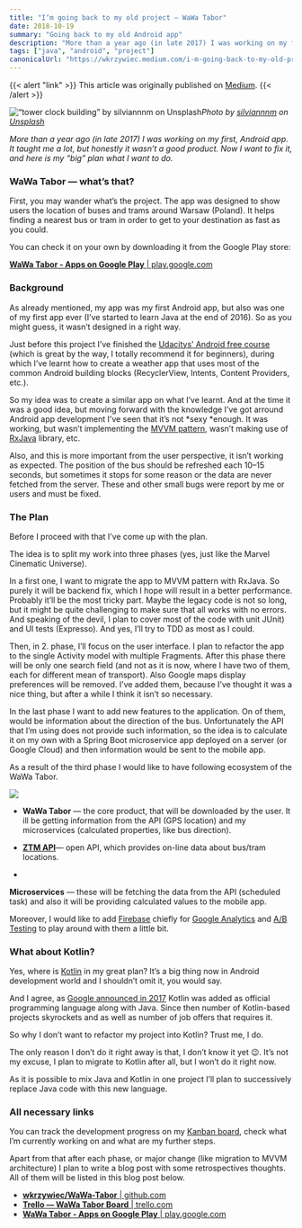 ```yaml
---
title: "I‘m going back to my old project — WaWa Tabor"
date: 2018-10-19
summary: "Going back to my old Android app"
description: "More than a year ago (in late 2017) I was working on my first, Android app. It taught me a lot, but honestly it wasn’t a good product. Now I want to fix it, and here is my “big” plan what I want to do."
tags: ["java", "android", "project"]
canonicalUrl: "https://wkrzywiec.medium.com/i-m-going-back-to-my-old-project-wawa-tabor-599c5cdeebf4"
---
```


{{< alert "link" >}}
This article was originally published on [Medium](https://wkrzywiec.medium.com/i-m-going-back-to-my-old-project-wawa-tabor-599c5cdeebf4).
{{< /alert >}}  


![“tower clock building” by [silviannnm](https://unsplash.com/@silvianm?utm_source=medium&utm_medium=referral) on [Unsplash](https://unsplash.com?utm_source=medium&utm_medium=referral)](https://cdn-images-1.medium.com/max/4896/0*9ChLr4WoGK6TJAjK)*Photo by [silviannnm](https://unsplash.com/@silvianm?utm_source=medium&utm_medium=referral) on [Unsplash](https://unsplash.com?utm_source=medium&utm_medium=referral)*

*More than a year ago (in late 2017) I was working on my first, Android app. It taught me a lot, but honestly it wasn’t a good product. Now I want to fix it, and here is my “big” plan what I want to do.*

### WaWa Tabor — what’s that?

First, you may wander what’s the project. The app was designed to show users the location of buses and trams around Warsaw (Poland). It helps finding a nearest bus or tram in order to get to your destination as fast as you could.

You can check it on your own by downloading it from the Google Play store:

[**WaWa Tabor - Apps on Google Play** | play.google.com](https://play.google.com/store/apps/details?id=com.wawa_applications.wawa_tabor)

### Background

As already mentioned, my app was my first Android app, but also was one of my first app ever (I’ve started to learn Java at the end of 2016). So as you might guess, it wasn’t designed in a right way.

Just before this project I’ve finished the [Udacitys’ Android free course](https://eu.udacity.com/course/new-android-fundamentals--ud851) (which is great by the way, I totally recommend it for beginners), during which I’ve learnt how to create a weather app that uses most of the common Android building blocks (RecyclerView, Intents, Content Providers, etc.).

So my idea was to create a similar app on what I’ve learnt. And at the time it was a good idea, but moving forward with the knowledge I’ve got arround Android app development I’ve seen that it’s not *sexy *enough. It was working, but wasn’t implementing the [MVVM pattern](https://developer.android.com/topic/libraries/architecture/viewmodel), wasn’t making use of [RxJava](https://www.androidhive.info/RxJava/android-getting-started-with-reactive-programming/) library, etc.

Also, and this is more important from the user perspective, it isn’t working as expected. The position of the bus should be refreshed each 10–15 seconds, but sometimes it stops for some reason or the data are never fetched from the server. These and other small bugs were report by me or users and must be fixed.

### The Plan

Before I proceed with that I’ve come up with the plan.

The idea is to split my work into three phases (yes, just like the Marvel Cinematic Universe).

In a first one, I want to migrate the app to MVVM pattern with RxJava. So purely it will be backend fix, which I hope will result in a better performance. Probably it’ll be the most tricky part. Maybe the legacy code is not so long, but it might be quite challenging to make sure that all works with no errors. And speaking of the devil, I plan to cover most of the code with unit JUnit) and UI tests (Expresso). And yes, I’ll try to TDD as most as I could.

Then, in 2. phase, I’ll focus on the user interface. I plan to refactor the app to the single Activity model with multiple Fragments. After this phase there will be only one search field (and not as it is now, where I have two of them, each for different mean of transport). Also Google maps display preferences will be removed. I’ve added them, because I’ve thought it was a nice thing, but after a while I think it isn’t so necessary.

In the last phase I want to add new features to the application. On of them, would be information about the direction of the bus. Unfortunately the API that I’m using does not provide such information, so the idea is to calculate it on my own with a Spring Boot microservice app deployed on a server (or Google Cloud) and then information would be sent to the mobile app.

As a result of the third phase I would like to have following ecosystem of the WaWa Tabor.

![](https://cdn-images-1.medium.com/max/27868/1*BYfW3n2OKybuyBmwnjNvmw.png)

* **WaWa Tabor** — the core product, that will be downloaded by the user. It ill be getting information from the API (GPS location) and my microservices (calculated properties, like bus direction).

* [**ZTM API**](https://api.um.warszawa.pl/)— open API, which provides on-line data about bus/tram locations.

* 
**Microservices** — these will be fetching the data from the API (scheduled task) and also it will be providing calculated values to the mobile app.

Moreover, I would like to add [Firebase](https://firebase.google.com/) chiefly for [Google Analytics](https://firebase.google.com/products/analytics/) and [A/B Testing](https://firebase.google.com/products/ab-testing/) to play around with them a little bit.

### What about Kotlin?

Yes, where is [Kotlin](https://kotlinlang.org/) in my great plan? It’s a big thing now in Android development world and I shouldn’t omit it, you would say.

And I agree, as [Google announced in 2017](https://android-developers.googleblog.com/2017/05/android-announces-support-for-kotlin.html) Kotlin was added as official programming language along with Java. Since then number of Kotlin-based projects skyrockets and as well as number of job offers that requires it.

So why I don’t want to refactor my project into Kotlin? Trust me, I do.

The only reason I don’t do it right away is that, I don’t know it yet 😉. It’s not my excuse, I plan to migrate to Kotlin after all, but I won’t do it right now.

As it is possible to mix Java and Kotlin in one project I’ll plan to successively replace Java code with this new language.

### All necessary links

You can track the development progress on my [Kanban board](https://trello.com/b/k5JcwEmt/wawa-tabor), check what I’m currently working on and what are my further steps.

Apart from that after each phase, or major change (like migration to MVVM architecture) I plan to write a blog post with some retrospectives thoughts. All of them will be listed in this blog post below.

* [**wkrzywiec/WaWa-Tabor** | github.com](https://github.com/wkrzywiec/WaWa-Tabor)
* [**Trello — WaWa Tabor Board** | trello.com](https://trello.com/b/k5JcwEmt/wawa-tabor)
* [**WaWa Tabor - Apps on Google Play** | play.google.com](https://play.google.com/store/apps/details?id=com.wawa_applications.wawa_tabor&hl=en)

